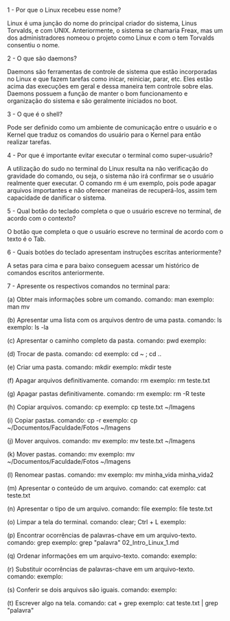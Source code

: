 1 - Por que o Linux recebeu esse nome?

Linux é uma junção do nome do principal criador do sistema, Linus Torvalds, e com UNIX. Anteriormente, o sistema se chamaria Freax, mas um dos administradores nomeou o projeto como Linux e com o tem Torvalds consentiu o nome.

2 - O que são daemons?

Daemons são ferramentas de controle de sistema que estão incorporadas no Linux e que fazem tarefas como inicar, reiniciar, parar, etc. Eles estão acima das execuções em geral e dessa maneira tem controle sobre elas. Daemons possuem a função de manter o bom funcionamento e organização do sistema e são geralmente iniciados no boot.

3 - O que é o shell?

Pode ser definido como um ambiente de comunicação entre o usuário e o Kernel que traduz os comandos do usuário para o Kernel para então realizar tarefas.

4 - Por que é importante evitar executar o terminal como super-usuário?

A utilização do sudo no terminal do Linux resulta na não verificação do gravidade do comando, ou seja, o sistema não irá confirmar se o usuário realmente quer executar. O comando rm é um exemplo, pois pode apagar arquivos importantes e não oferecer maneiras de recuperá-los, assim tem capacidade de danificar o sistema.

5 - Qual botão do teclado completa o que o usuário escreve no terminal, de acordo com o contexto?

O botão que completa o que o usuário escreve no terminal de acordo com o texto é o Tab.

6 - Quais botões do teclado apresentam instruções escritas anteriormente?

A setas para cima e para baixo conseguem acessar um histórico de comandos escritos anteriormente.

7 - Apresente os respectivos comandos no terminal para: 

(a) Obter mais informações sobre um comando. 
	comando: man
	exemplo: man mv

(b) Apresentar uma lista com os arquivos dentro de uma pasta. 
	comando: ls
	exemplo: ls -la

(c) Apresentar o caminho completo da pasta. 
	comando: pwd
	exemplo:

(d) Trocar de pasta. 
	comando: cd
	exemplo: cd ~ ; cd ..

(e) Criar uma pasta. 
	comando: mkdir
	exemplo: mkdir teste

(f) Apagar arquivos definitivamente. 
	comando: rm
	exemplo: rm teste.txt

(g) Apagar pastas definitivamente. 
	comando: rm
	exemplo: rm -R teste

(h) Copiar arquivos. 
	comando: cp
	exemplo: cp teste.txt ~/Imagens

(i) Copiar pastas. 
	comando: cp -r
	exemplo: cp ~/Documentos/Faculdade/Fotos ~/Imagens

(j) Mover arquivos. 
	comando: mv
	exemplo: mv teste.txt ~/Imagens

(k) Mover pastas. 
	comando: mv
	exemplo: mv ~/Documentos/Faculdade/Fotos ~/Imagens

(l) Renomear pastas. 
	comando: mv
	exemplo: mv minha_vida minha_vida2

(m) Apresentar o conteúdo de um arquivo. 
	comando: cat
	exemplo: cat teste.txt

(n) Apresentar o tipo de um arquivo. 
	comando: file
	exemplo: file teste.txt

(o) Limpar a tela do terminal.
	comando: clear; Ctrl + L
	exemplo: 

(p) Encontrar ocorrências de palavras-chave em um arquivo-texto. 
	comando: grep
	exemplo: grep "palavra" 02_Intro_Linux_1.md

(q) Ordenar informações em um arquivo-texto. 
	comando:
	exemplo:

(r) Substituir ocorrências de palavras-chave em um arquivo-texto. 
	comando:
	exemplo:

(s) Conferir se dois arquivos são iguais. 
	comando:
	exemplo:

(t) Escrever algo na tela.
	comando: cat + grep
	exemplo: cat teste.txt | grep "palavra"

